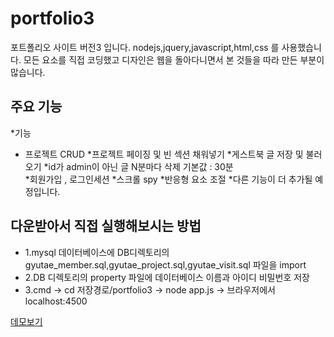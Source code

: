 # portfolio3

포트폴리오 사이트 버전3 입니다.
nodejs,jquery,javascript,html,css 를 사용했습니다. 
모든 요소를 직접 코딩했고 디자인은 웹을 돌아다니면서 본 것들을 따라 만든 부분이 많습니다.

## 주요 기능
*기능
 * 프로젝트 CRUD
 *프로젝트 페이징 및 빈 섹션 채워넣기
 *게스트북 글 저장 및 불러오기
 *id가 admin이 아닌 글 N분마다 삭제 기본값 : 30분  
 *회원가입 , 로그인세션
 *스크롤 spy
 *반응형 요소 조절 
 *다른 기능이 더 추가될 예정입니다.


## 다운받아서 직접 실행해보시는 방법
 * 1.mysql 데이터베이스에 DB디렉토리의 gyutae_member.sql,gyutae_project.sql,gyutae_visit.sql 파일을 import 
 * 2.DB 디렉토리의 property 파일에 데이터베이스 이름과 아이디 비밀번호 저장
 * 3.cmd -> cd 저장경로/portfolio3 -> node app.js -> 브라우저에서 localhost:4500 

[데모보기](http://kutaelee.iptime.org:4500)
